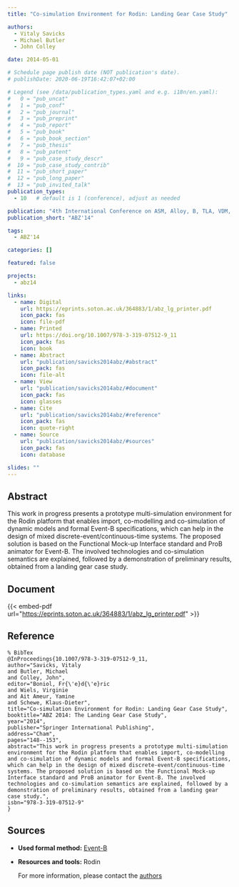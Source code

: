```yaml
---
title: "Co-simulation Environment for Rodin: Landing Gear Case Study"

authors:
  - Vitaly Savicks
  - Michael Butler
  - John Colley

date: 2014-05-01

# Schedule page publish date (NOT publication's date).
# publishDate: 2020-06-19T16:42:07+02:00

# Legend (see /data/publication_types.yaml and e.g. i18n/en.yaml): 
#   0 = "pub_uncat"
#   1 = "pub_conf"
#   2 = "pub_journal"
#   3 = "pub_preprint"
#   4 = "pub_report"
#   5 = "pub_book"
#   6 = "pub_book_section"
#   7 = "pub_thesis"
#   8 = "pub_patent"
#   9 = "pub_case_study_descr"
#  10 = "pub_case_study_contrib"
#  11 = "pub_short_paper"
#  12 = "pub_long_paper"
#  13 = "pub_invited_talk"
publication_types:
  - 10   # default is 1 (conference), adjust as needed

publication: "4th International Conference on ASM, Alloy, B, TLA, VDM, and Z (ABZ'14)"
publication_short: "ABZ'14"

tags:
  - ABZ'14

categories: []

featured: false

projects:
  - abz14

links:
  - name: Digital
    url: https://eprints.soton.ac.uk/364883/1/abz_lg_printer.pdf
    icon_pack: fas
    icon: file-pdf
  - name: Printed
    url: https://doi.org/10.1007/978-3-319-07512-9_11
    icon_pack: fas
    icon: book
  - name: Abstract
    url: "publication/savicks2014abz/#abstract"
    icon_pack: fas
    icon: file-alt
  - name: View
    url: "publication/savicks2014abz/#document"
    icon_pack: fas
    icon: glasses
  - name: Cite
    url: "publication/savicks2014abz/#reference"
    icon_pack: fas
    icon: quote-right
  - name: Source
    url: "publication/savicks2014abz/#sources"
    icon_pack: fas
    icon: database

slides: ""
---
```


## Abstract

This work in progress presents a prototype multi-simulation environment for the Rodin platform that enables import, co-modelling and co-simulation of dynamic models and formal Event-B specifications, which can help in the design of mixed discrete-event/continuous-time systems. The proposed solution is based on the Functional Mock-up Interface standard and ProB animator for Event-B. The involved technologies and co-simulation semantics are explained, followed by a demonstration of preliminary results, obtained from a landing gear case study.

## Document

{{< embed-pdf url="https://eprints.soton.ac.uk/364883/1/abz_lg_printer.pdf" >}}

## Reference

```
% BibTex
@InProceedings{10.1007/978-3-319-07512-9_11,
author="Savicks, Vitaly
and Butler, Michael
and Colley, John",
editor="Boniol, Fr{\'e}d{\'e}ric
and Wiels, Virginie
and Ait Ameur, Yamine
and Schewe, Klaus-Dieter",
title="Co-simulation Environment for Rodin: Landing Gear Case Study",
booktitle="ABZ 2014: The Landing Gear Case Study",
year="2014",
publisher="Springer International Publishing",
address="Cham",
pages="148--153",
abstract="This work in progress presents a prototype multi-simulation environment for the Rodin platform that enables import, co-modelling and co-simulation of dynamic models and formal Event-B specifications, which can help in the design of mixed discrete-event/continuous-time systems. The proposed solution is based on the Functional Mock-up Interface standard and ProB animator for Event-B. The involved technologies and co-simulation semantics are explained, followed by a demonstration of preliminary results, obtained from a landing gear case study.",
isbn="978-3-319-07512-9"
}
```

## Sources

- **Used formal method:**
  [Event-B](/method/event-b)
- **Resources and tools:**
  Rodin

  For more information, please contact the <a href ="mailto:mjb@ecs.soton.ac.uk">authors</a>
